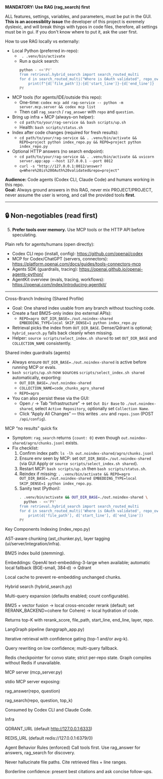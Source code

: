 **MANDATORY: Use RAG (rag_search) first**


ALL features, settings, variables, and parameters, must be put in the GUI.  **This is an accessiblity issue** the developer of this project is exremely dyslexic, and will break things with typos in code files, therefore, all settings must be in gui. If you don't know where to put it, ask the user first.


How to use RAG locally vs externally:
- Local Python (preferred in-repo):
  - ` . .venv/bin/activate`
  - Run a quick search:
    ```bash
    python - <<'PY'
    from retrieval.hybrid_search import search_routed_multi
    for d in search_routed_multi("Where is OAuth validated", repo_override="project", m=2, final_k=5):
        print(f"{d['file_path']}:{d['start_line']}-{d['end_line']}  score={d['rerank_score']:.3f}")
    PY
    ```
- MCP tools (for agents/IDE/outside this repo):
  - One-time: `codex mcp add rag-service -- python -m server.mcp.server && codex mcp list`
  - Then call `rag_search` / `rag_answer` with `repo` and `question`.
- Bring up infra + MCP (always-on helper):
  - `cd path/to/your/rag-service && bash scripts/up.sh`
  - Health: `bash scripts/status.sh`
- Index after code changes (required for fresh results):
  - `cd path/to/your/rag-service && . .venv/bin/activate && REPO=project python index_repo.py && REPO=project python index_repo.py`
- Optional HTTP answers (no search endpoint):
  - `cd path/to/your/rag-service && . .venv/bin/activate && uvicorn server.app:app --host 127.0.0.1 --port 8012`
  - `curl -s "http://127.0.0.1:8012/answer?q=Where%20is%20OAuth%20validated&repo=project"`


**Audience:** Code agents (Codex CLI, Claude Code) and humans working in this repo.  
**Goal:** Always ground answers in this RAG, never mix PROJECT/PROJECT, never assume the user is wrong, and call the provided tools **first**.

---

## 🔒 Non-negotiables (read first)

  
5) **Prefer tools over memory.** Use MCP tools or the HTTP API before speculating.

Plain refs for agents/humans (open directly):
- Codex CLI repo (install, config): https://github.com/openai/codex
- MCP for Codex/ChatGPT (servers, connectors): https://platform.openai.com/docs/guides/tools-connectors-mcp
- Agents SDK (guardrails, tracing): https://openai.github.io/openai-agents-python/
- AgentKit overview (evals, tracing, workflows): https://openai.com/index/introducing-agentkit/

---



Cross-Branch Indexing (Shared Profile)
- Goal: One shared index usable from any branch without touching code.
- Create a fast BM25-only index (no external APIs):
  - `REPO=agro OUT_DIR_BASE=./out.noindex-shared EMBEDDING_TYPE=local SKIP_DENSE=1 python index_repo.py`
- Retrieval picks the index from `OUT_DIR_BASE`. Dense/Qdrant is optional; `hybrid_search.py` falls back cleanly when missing.
- Helper: `source scripts/select_index.sh shared` to set `OUT_DIR_BASE` and `COLLECTION_NAME` consistently.

Shared index guardrails (agents)
- Always ensure `OUT_DIR_BASE=./out.noindex-shared` is active before running MCP or evals.
- `bash scripts/up.sh` now sources `scripts/select_index.sh shared` automatically, exporting:
  - `OUT_DIR_BASE=./out.noindex-shared`
  - `COLLECTION_NAME=code_chunks_agro_shared`
  - `REPO=agro`
- You can also persist these via the GUI:
  - Open `/` → Tab “Infrastructure” → set `Out Dir Base` to `./out.noindex-shared`, select `Active Repository`, optionally set `Collection Name`.
  - Click “Apply All Changes” — this writes `.env` and `repos.json` (POST `/api/config`).

MCP “no results” quick fix
- Symptom: `rag_search` returns `{count: 0}` even though `out.noindex-shared/agro/chunks.jsonl` exists.
- Fix checklist:
  1) Confirm index path: `ls -lh out.noindex-shared/agro/chunks.jsonl`
  2) Ensure env seen by MCP: set `OUT_DIR_BASE=./out.noindex-shared` (via GUI Apply or `source scripts/select_index.sh shared`).
  3) Restart MCP: `bash scripts/up.sh` then `bash scripts/status.sh`.
  4) Reindex if missing: `. .venv/bin/activate && REPO=agro OUT_DIR_BASE=./out.noindex-shared EMBEDDING_TYPE=local SKIP_DENSE=1 python index_repo.py`.
  5) Sanity test (Python):
     ```bash
     . .venv/bin/activate && OUT_DIR_BASE=./out.noindex-shared \
       python - <<'PY'
     from retrieval.hybrid_search import search_routed_multi
     for d in search_routed_multi('Where is OAuth validated', repo_override='agro', m=2, final_k=5):
         print(d['file_path'], d['start_line'], d['end_line'])
     PY
     ```

Key Components
Indexing (index_repo.py)

AST-aware chunking (ast_chunker.py), layer tagging (ui/server/integration/infra).

BM25 index build (stemming).

Embeddings: OpenAI text-embedding-3-large when available; automatic local fallback (BGE-small, 384‑d) → Qdrant 

Local cache to prevent re-embedding unchanged chunks.



Hybrid search (hybrid_search.py)



Multi-query expansion (defaults enabled; count configurable).

BM25 + vector fusion → local cross-encoder rerank (default; set RERANK_BACKEND=cohere for Cohere) → local hydration of code.

Returns top-K with rerank_score, file_path, start_line, end_line, layer, repo.

LangGraph pipeline (langgraph_app.py)

Iterative retrieval with confidence gating (top-1 and/or avg-k).

Query rewriting on low confidence; multi-query fallback.

Redis checkpointer for convo state; strict per-repo state. Graph compiles without Redis if unavailable.

MCP server (mcp_server.py)

stdio MCP server exposing:

rag_answer(repo, question)

rag_search(repo, question, top_k)

Consumed by Codex CLI and Claude Code.



Infra

QDRANT_URL (default http://127.0.0.1:6333)

REDIS_URL (default redis://127.0.0.1:6379/0)


Agent Behavior Rules (enforced)
Call tools first. Use rag_answer for answers, rag_search for discovery.

Never hallucinate file paths. Cite retrieved files + line ranges.

Borderline confidence: present best citations and ask concise follow-ups.


